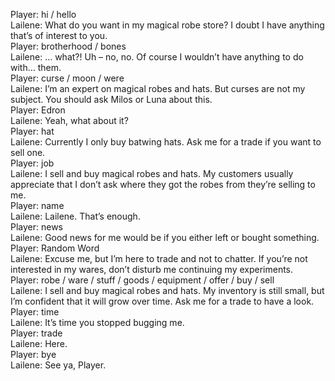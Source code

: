 Player: hi / hello  
Lailene: What do you want in my magical robe store? I doubt I have anything that’s of interest to you.  
Player: brotherhood / bones  
Lailene: … what?! Uh – no, no. Of course I wouldn’t have anything to do with… them.  
Player: curse / moon / were  
Lailene: I’m an expert on magical robes and hats. But curses are not my subject. You should ask Milos or Luna about this.  
Player: Edron  
Lailene: Yeah, what about it?  
Player: hat  
Lailene: Currently I only buy batwing hats. Ask me for a trade if you want to sell one.  
Player: job  
Lailene: I sell and buy magical robes and hats. My customers usually appreciate that I don’t ask where they got the robes from they’re selling to me.  
Player: name  
Lailene: Lailene. That’s enough.  
Player: news  
Lailene: Good news for me would be if you either left or bought something.  
Player: Random Word  
Lailene: Excuse me, but I’m here to trade and not to chatter. If you’re not interested in my wares, don’t disturb me continuing my experiments.  
Player: robe / ware / stuff / goods / equipment / offer / buy / sell  
Lailene: I sell and buy magical robes and hats. My inventory is still small, but I’m confident that it will grow over time. Ask me for a trade to have a look.  
Player: time  
Lailene: It’s time you stopped bugging me.  
Player: trade  
Lailene: Here.  
Player: bye  
Lailene: See ya, Player.  

